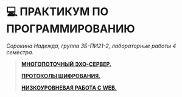 # 💻 ПРАКТИКУМ ПО ПРОГРАММИРОВАНИЮ

_Сорокина Надежда, группа ЗБ-ПИ21-2, лабораторные работы 4 семестра._


> [__МНОГОПОТОЧНЫЙ ЭХО-СЕРВЕР.__](https://github.com/not-fate/Practicum/tree/main/multithreaded_echo_server)
> 
> [__ПРОТОКОЛЫ ШИФРОВАНИЯ.__](https://github.com/not-fate/Practicum/tree/main/crypto_async_server)
> 
> [__НИЗКОУРОВНЕВАЯ РАБОТА С WEB.__](https://github.com/not-fate/Practicum/tree/main/web-server)
> 

